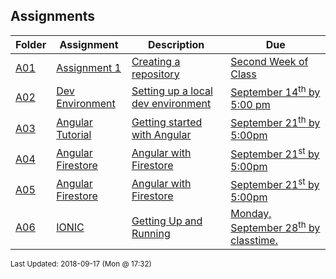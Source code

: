 ## Assignments
| Folder | Assignment | Description | Due|
 | ------------|------------|------------|------------|
 | [A01](https://github.com/rugbyprof/4443-Mobile-Apps/tree/master/Assignments/A01) | [ Assignment 1 ](https://github.com/rugbyprof/4443-Mobile-Apps/tree/master/Assignments/A01) | [ Creating a repository](https://github.com/rugbyprof/4443-Mobile-Apps/tree/master/Assignments/A01) | [Second Week of Class](https://github.com/rugbyprof/4443-Mobile-Apps/tree/master/Assignments/A01) |
 | [A02](https://github.com/rugbyprof/4443-Mobile-Apps/tree/master/Assignments/A02) | [ Dev Environment ](https://github.com/rugbyprof/4443-Mobile-Apps/tree/master/Assignments/A02) | [ Setting up a local dev environment](https://github.com/rugbyprof/4443-Mobile-Apps/tree/master/Assignments/A02) | [September 14<sup>th</sup> by 5:00 pm](https://github.com/rugbyprof/4443-Mobile-Apps/tree/master/Assignments/A02) |
 | [A03](https://github.com/rugbyprof/4443-Mobile-Apps/tree/master/Assignments/A03) | [ Angular Tutorial ](https://github.com/rugbyprof/4443-Mobile-Apps/tree/master/Assignments/A03) | [ Getting started with Angular](https://github.com/rugbyprof/4443-Mobile-Apps/tree/master/Assignments/A03) | [September 21<sup>th</sup> by 5:00pm](https://github.com/rugbyprof/4443-Mobile-Apps/tree/master/Assignments/A03) |
 | [A04](https://github.com/rugbyprof/4443-Mobile-Apps/tree/master/Assignments/A04) | [ Angular Firestore ](https://github.com/rugbyprof/4443-Mobile-Apps/tree/master/Assignments/A04) | [ Angular with Firestore](https://github.com/rugbyprof/4443-Mobile-Apps/tree/master/Assignments/A04) | [September 21<sup>st</sup> by 5:00pm](https://github.com/rugbyprof/4443-Mobile-Apps/tree/master/Assignments/A04) |
 | [A05](https://github.com/rugbyprof/4443-Mobile-Apps/tree/master/Assignments/A05) | [ Angular Firestore ](https://github.com/rugbyprof/4443-Mobile-Apps/tree/master/Assignments/A05) | [ Angular with Firestore](https://github.com/rugbyprof/4443-Mobile-Apps/tree/master/Assignments/A05) | [September 21<sup>st</sup> by 5:00pm](https://github.com/rugbyprof/4443-Mobile-Apps/tree/master/Assignments/A05) |
 | [A06](https://github.com/rugbyprof/4443-Mobile-Apps/tree/master/Assignments/A06) | [ IONIC ](https://github.com/rugbyprof/4443-Mobile-Apps/tree/master/Assignments/A06) | [ Getting Up and Running](https://github.com/rugbyprof/4443-Mobile-Apps/tree/master/Assignments/A06) | [Monday, September 28<sup>th</sup> by classtime.](https://github.com/rugbyprof/4443-Mobile-Apps/tree/master/Assignments/A06) |

<sup>Last Updated: 2018-09-17 (Mon @ 17:32)</sup>